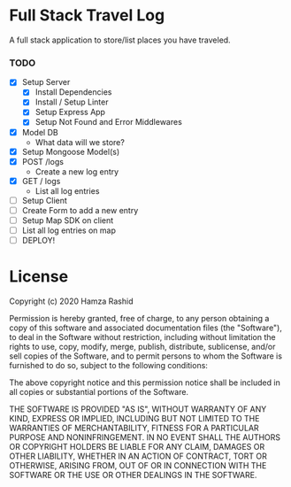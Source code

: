 # Full Stack Travel Log

A full stack application to store/list places you have traveled.

### TODO

* [x] Setup Server
  * [x] Install Dependencies
  * [x] Install / Setup Linter
  * [x] Setup Express App
  * [x] Setup Not Found and Error Middlewares
* [x] Model DB
  * What data will we store?
* [x] Setup Mongoose Model(s)
* [x] POST /logs
  * Create a new log entry
* [x] GET / logs
  * List all log entries
* [ ] Setup Client
* [ ] Create Form to add a new entry
* [ ] Setup Map SDK on client
* [ ] List all log entries on map
* [ ] DEPLOY!

# License

Copyright (c) 2020 Hamza Rashid

Permission is hereby granted, free of charge, to any person obtaining a copy of this software and associated documentation files (the "Software"), to deal in the Software without restriction, including without limitation the rights to use, copy, modify, merge, publish, distribute, sublicense, and/or sell copies of the Software, and to permit persons to whom the Software is furnished to do so, subject to the following conditions:

The above copyright notice and this permission notice shall be included in all copies or substantial portions of the Software.

THE SOFTWARE IS PROVIDED "AS IS", WITHOUT WARRANTY OF ANY KIND, EXPRESS OR IMPLIED, INCLUDING BUT NOT LIMITED TO THE WARRANTIES OF MERCHANTABILITY, FITNESS FOR A PARTICULAR PURPOSE AND NONINFRINGEMENT. IN NO EVENT SHALL THE AUTHORS OR COPYRIGHT HOLDERS BE LIABLE FOR ANY CLAIM, DAMAGES OR OTHER LIABILITY, WHETHER IN AN ACTION OF CONTRACT, TORT OR OTHERWISE, ARISING FROM, OUT OF OR IN CONNECTION WITH THE SOFTWARE OR THE USE OR OTHER DEALINGS IN THE SOFTWARE.

